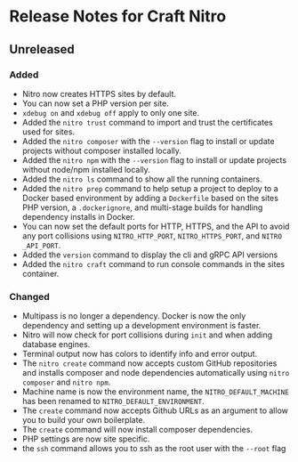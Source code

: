 # Release Notes for Craft Nitro

## Unreleased

### Added

- Nitro now creates HTTPS sites by default.
- You can now set a PHP version per site.
- `xdebug on` and `xdebug off` apply to only one site.
- Added the `nitro trust` command to import and trust the certificates used for sites.
- Added the `nitro composer` with the `--version` flag to install or update projects without composer installed locally.
- Added the `nitro npm` with the `--version` flag to install or update projects without node/npm installed locally.
- Added the `nitro ls` command to show all the running containers.
- Added the `nitro prep` command to help setup a project to deploy to a Docker based environment by adding a `Dockerfile` based on the sites PHP version, a `.dockerignore`, and multi-stage builds for handling dependency installs in Docker.
- You can now set the default ports for HTTP, HTTPS, and the API to avoid any port collisions using `NITRO_HTTP_PORT`, `NITRO_HTTPS_PORT`, and `NITRO
_API_PORT`.
- Added the `version` command to display the cli and gRPC API versions
- Added the `nitro craft` command to run console commands in the sites container.

### Changed

- Multipass is no longer a dependency. Docker is now the only dependency and setting up a development environment is faster.
- Nitro will now check for port collisions during `init` and when adding database engines.
- Terminal output now has colors to identify info and error output.
- The `nitro create` command now accepts custom GitHub repositories and installs composer and node dependencies automatically using `nitro composer` and `nitro npm`.
- Machine name is now the environment name, the `NITRO_DEFAULT_MACHINE` has been renamed to `NITRO_DEFAULT_ENVIRONMENT`.
- The `create` command now accepts Github URLs as an argument to allow you to build your own boilerplate.
- The `create` command will now install composer dependencies.
- PHP settings are now site specific.
- the `ssh` command allows you to ssh as the root user with the `--root` flag
